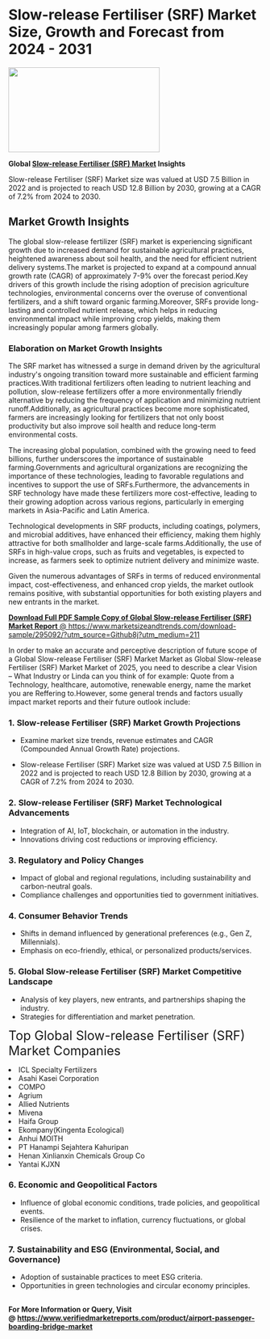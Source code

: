 <H1>Slow-release Fertiliser (SRF) Market Size, Growth and Forecast from 2024 - 2031</H1><img class="aligncenter size-medium wp-image-584254" src="https://thirdeyenews.in/wp-content/uploads/2024/09/Global-Market-Research-300x168.jpeg" alt="" width="300" height="168" /><p><strong>Global&nbsp;<a href="https://www.marketsizeandtrends.com/download-sample/295092/?utm_source=Github8j?utm_medium=211">Slow-release Fertiliser (SRF) Market</a> Insights</strong></p><p>Slow-release Fertiliser (SRF) Market size was valued at USD 7.5 Billion in 2022 and is projected to reach USD 12.8 Billion by 2030, growing at a CAGR of 7.2% from 2024 to 2030.</p><p><h2>Market Growth Insights</h2> <p>The global slow-release fertilizer (SRF) market is experiencing significant growth due to increased demand for sustainable agricultural practices, heightened awareness about soil health, and the need for efficient nutrient delivery systems.The market is projected to expand at a compound annual growth rate (CAGR) of approximately 7-9% over the forecast period.Key drivers of this growth include the rising adoption of precision agriculture technologies, environmental concerns over the overuse of conventional fertilizers, and a shift toward organic farming.Moreover, SRFs provide long-lasting and controlled nutrient release, which helps in reducing environmental impact while improving crop yields, making them increasingly popular among farmers globally.</p> <p><a href="#"></a></p> <h3>Elaboration on Market Growth Insights</h3> <p>The SRF market has witnessed a surge in demand driven by the agricultural industry's ongoing transition toward more sustainable and efficient farming practices.With traditional fertilizers often leading to nutrient leaching and pollution, slow-release fertilizers offer a more environmentally friendly alternative by reducing the frequency of application and minimizing nutrient runoff.Additionally, as agricultural practices become more sophisticated, farmers are increasingly looking for fertilizers that not only boost productivity but also improve soil health and reduce long-term environmental costs.</p> <p>The increasing global population, combined with the growing need to feed billions, further underscores the importance of sustainable farming.Governments and agricultural organizations are recognizing the importance of these technologies, leading to favorable regulations and incentives to support the use of SRFs.Furthermore, the advancements in SRF technology have made these fertilizers more cost-effective, leading to their growing adoption across various regions, particularly in emerging markets in Asia-Pacific and Latin America.</p> <p>Technological developments in SRF products, including coatings, polymers, and microbial additives, have enhanced their efficiency, making them highly attractive for both smallholder and large-scale farms.Additionally, the use of SRFs in high-value crops, such as fruits and vegetables, is expected to increase, as farmers seek to optimize nutrient delivery and minimize waste.</p> <p>Given the numerous advantages of SRFs in terms of reduced environmental impact, cost-effectiveness, and enhanced crop yields, the market outlook remains positive, with substantial opportunities for both existing players and new entrants in the market.</p> <p><a href="#"></p><p><span class=""><strong>Download Full PDF Sample Copy of Global Slow-release Fertiliser (SRF) Market Report</strong> @ <a href="https://www.marketsizeandtrends.com/download-sample/295092/?utm_source=Github8j?utm_medium=211" target="_blank">https://www.marketsizeandtrends.com/download-sample/295092/?utm_source=Github8j?utm_medium=211</a></span></p><p>In order to make an accurate and perceptive description of future scope of a Global&nbsp;Slow-release Fertiliser (SRF) Market Market as Global&nbsp;Slow-release Fertiliser (SRF) Market Market of 2025, you need to describe a clear Vision &ndash; What Industry or Linda can you think of for example: Quote from a Technology, healthcare, automotive, renewable energy, name the market you are Reffering to.However, some general trends and factors usually impact market reports and their future outlook include:</p><h3>1.&nbsp;<strong>Slow-release Fertiliser (SRF) Market Growth Projections</strong></h3><ul><li>Examine market size trends, revenue estimates and CAGR (Compounded Annual Growth Rate) projections.</li><li><p>Slow-release Fertiliser (SRF) Market size was valued at USD 7.5 Billion in 2022 and is projected to reach USD 12.8 Billion by 2030, growing at a CAGR of 7.2% from 2024 to 2030.</p></li></ul><h3>2.&nbsp;<strong>Slow-release Fertiliser (SRF) Market Technological Advancements</strong></h3><ul><li>Integration of AI, IoT, blockchain, or automation in the industry.</li><li>Innovations driving cost reductions or improving efficiency.</li></ul><h3>3.&nbsp;<strong>Regulatory and Policy Changes</strong></h3><ul><li>Impact of global and regional regulations, including sustainability and carbon-neutral goals.</li><li>Compliance challenges and opportunities tied to government initiatives.</li></ul><h3>4.&nbsp;<strong>Consumer Behavior Trends</strong></h3><ul><li>Shifts in demand influenced by generational preferences (e.g., Gen Z, Millennials).</li><li>Emphasis on eco-friendly, ethical, or personalized products/services.</li></ul><h3>5.&nbsp;<strong>Global Slow-release Fertiliser (SRF) Market Competitive Landscape</strong></h3><ul><li>Analysis of key players, new entrants, and partnerships shaping the industry.</li><li>Strategies for differentiation and market penetration.</li></ul><p data-pm-slice="1 1 []"><span style="color: inherit; font-family: inherit; font-size: 25px;">Top Global Slow-release Fertiliser (SRF) Market Companies</span></p><div class="" data-test-id=""><p><li>ICL Specialty Fertilizers</li><li> Asahi Kasei Corporation</li><li> COMPO</li><li> Agrium</li><li> Allied Nutrients</li><li> Mivena</li><li> Haifa Group</li><li> Ekompany(Kingenta Ecological)</li><li> Anhui MOITH</li><li> PT Hanampi Sejahtera Kahuripan</li><li> Henan Xinlianxin Chemicals Group Co</li><li> Yantai KJXN</li></p></div><h3>6.&nbsp;<strong>Economic and Geopolitical Factors</strong></h3><ul><li>Influence of global economic conditions, trade policies, and geopolitical events.</li><li>Resilience of the market to inflation, currency fluctuations, or global crises.</li></ul><h3>7.&nbsp;<strong>Sustainability and ESG (Environmental, Social, and Governance)</strong></h3><ul><li>Adoption of sustainable practices to meet ESG criteria.</li><li>Opportunities in green technologies and circular economy principles.</li></ul><h2><strong style="font-size: 14px;">For More Information or Query, Visit @&nbsp;</strong><a style="background-color: #ffffff; font-size: 14px;" href="https://www.marketsizeandtrends.com/report/slow-release-fertiliser-srf-market/" target="_blank">https://www.verifiedmarketreports.com/product/airport-passenger-boarding-bridge-market</a></h2>